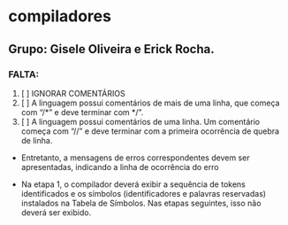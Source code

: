 # compiladores

## Grupo: Gisele Oliveira e Erick Rocha.


### FALTA:

1. [ ] IGNORAR COMENTÁRIOS
2. [ ] A linguagem possui comentários de mais de uma linha, que começa com “/*” e deve terminar
  com */”.
3. [ ] A linguagem possui comentários de uma linha. Um comentário começa com “//” e deve terminar
  com a primeira ocorrência de quebra de linha.





* Entretanto, a mensagens de erros correspondentes devem ser apresentadas, indicando a
  linha de ocorrência do erro
 
* Na etapa 1, o compilador deverá exibir a sequência de tokens identificados e os
  símbolos (identificadores e palavras reservadas) instalados na Tabela de Símbolos.
  Nas etapas seguintes, isso não deverá ser exibido. 


